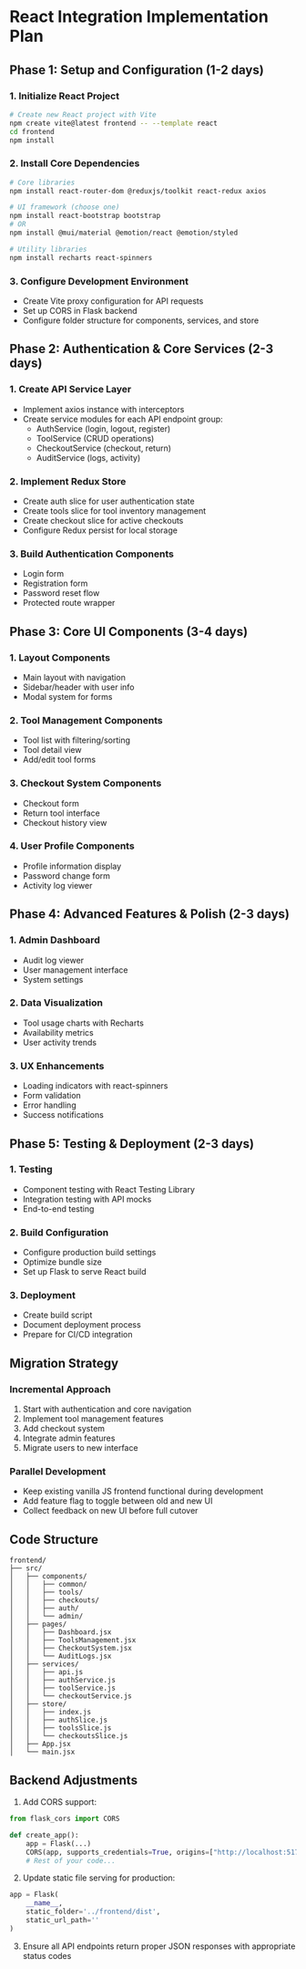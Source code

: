 # React Integration Implementation Plan

## Phase 1: Setup and Configuration (1-2 days)

### 1. Initialize React Project
```bash
# Create new React project with Vite
npm create vite@latest frontend -- --template react
cd frontend
npm install
```

### 2. Install Core Dependencies
```bash
# Core libraries
npm install react-router-dom @reduxjs/toolkit react-redux axios

# UI framework (choose one)
npm install react-bootstrap bootstrap
# OR
npm install @mui/material @emotion/react @emotion/styled

# Utility libraries
npm install recharts react-spinners
```

### 3. Configure Development Environment
- Create Vite proxy configuration for API requests
- Set up CORS in Flask backend
- Configure folder structure for components, services, and store

## Phase 2: Authentication & Core Services (2-3 days)

### 1. Create API Service Layer
- Implement axios instance with interceptors
- Create service modules for each API endpoint group:
  - AuthService (login, logout, register)
  - ToolService (CRUD operations)
  - CheckoutService (checkout, return)
  - AuditService (logs, activity)

### 2. Implement Redux Store
- Create auth slice for user authentication state
- Create tools slice for tool inventory management
- Create checkout slice for active checkouts
- Configure Redux persist for local storage

### 3. Build Authentication Components
- Login form
- Registration form
- Password reset flow
- Protected route wrapper

## Phase 3: Core UI Components (3-4 days)

### 1. Layout Components
- Main layout with navigation
- Sidebar/header with user info
- Modal system for forms

### 2. Tool Management Components
- Tool list with filtering/sorting
- Tool detail view
- Add/edit tool forms

### 3. Checkout System Components
- Checkout form
- Return tool interface
- Checkout history view

### 4. User Profile Components
- Profile information display
- Password change form
- Activity log viewer

## Phase 4: Advanced Features & Polish (2-3 days)

### 1. Admin Dashboard
- Audit log viewer
- User management interface
- System settings

### 2. Data Visualization
- Tool usage charts with Recharts
- Availability metrics
- User activity trends

### 3. UX Enhancements
- Loading indicators with react-spinners
- Form validation
- Error handling
- Success notifications

## Phase 5: Testing & Deployment (2-3 days)

### 1. Testing
- Component testing with React Testing Library
- Integration testing with API mocks
- End-to-end testing

### 2. Build Configuration
- Configure production build settings
- Optimize bundle size
- Set up Flask to serve React build

### 3. Deployment
- Create build script
- Document deployment process
- Prepare for CI/CD integration

## Migration Strategy

### Incremental Approach
1. Start with authentication and core navigation
2. Implement tool management features
3. Add checkout system
4. Integrate admin features
5. Migrate users to new interface

### Parallel Development
- Keep existing vanilla JS frontend functional during development
- Add feature flag to toggle between old and new UI
- Collect feedback on new UI before full cutover

## Code Structure

```
frontend/
├── src/
│   ├── components/
│   │   ├── common/
│   │   ├── tools/
│   │   ├── checkouts/
│   │   ├── auth/
│   │   └── admin/
│   ├── pages/
│   │   ├── Dashboard.jsx
│   │   ├── ToolsManagement.jsx
│   │   ├── CheckoutSystem.jsx
│   │   └── AuditLogs.jsx
│   ├── services/
│   │   ├── api.js
│   │   ├── authService.js
│   │   ├── toolService.js
│   │   └── checkoutService.js
│   ├── store/
│   │   ├── index.js
│   │   ├── authSlice.js
│   │   ├── toolsSlice.js
│   │   └── checkoutsSlice.js
│   ├── App.jsx
│   └── main.jsx
```

## Backend Adjustments

1. Add CORS support:
```python
from flask_cors import CORS

def create_app():
    app = Flask(...)
    CORS(app, supports_credentials=True, origins=["http://localhost:5173"])
    # Rest of your code...
```

2. Update static file serving for production:
```python
app = Flask(
    __name__,
    static_folder='../frontend/dist',
    static_url_path=''
)
```

3. Ensure all API endpoints return proper JSON responses with appropriate status codes